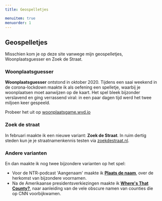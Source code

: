 ```yaml
---
title: Geospelletjes

menuitem: true
menuorder: 1
---
```



## Geospelletjes
Misschien kom je op deze site vanwege mijn geospelletjes, Woonplaatsguesser en Zoek de Straat.

### Woonplaatsguesser
**Woonplaatsguesser** ontstond in oktober 2020. Tijdens een saai weekend in de corona-lockdown maakte ik als oefening een spelletje, waarbij je woonplaatsen moet aanwijzen op de kaart. Het spel bleek bijzonder verslavend en ging verrassend viral: in een paar dagen tijd werd het twee miljoen keer gespeeld.

Probeer het uit op [woonplaatsgame.wvd.io](http://woonplaatsgame.wvd.io)

### Zoek de straat
In februari maakte ik een nieuwe variant: **Zoek de Straat**. In ruim dertig steden kun je je straatnamenkennis testen via [zoekdestraat.nl](http://www.zoekdestraat.nl).

### Andere varianten
En dan maakte ik nog twee bijzondere varianten op het spel:
- Voor de NTR-podcast 'Aangenaam' maakte ik [**Plaats de naam**](https://www.ntr.nl/Aangenaam/421/tekst/Plaats-de-naam/458#content), over de herkomst van bijzondere voornamen.
- Na de Amerikaanse presidentsverkiezingen maakte ik [**Where's That County?**](https://wheresthatcounty.com/), naar aanleiding van de vele obscure namen van counties die op CNN voorbijkwamen.